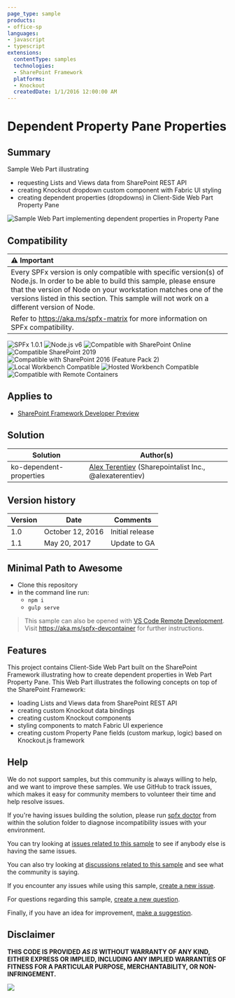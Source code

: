 ```yaml
---
page_type: sample
products:
- office-sp
languages:
- javascript
- typescript
extensions:
  contentType: samples
  technologies:
  - SharePoint Framework
  platforms:
  - Knockout
  createdDate: 1/1/2016 12:00:00 AM
---
```

# Dependent Property Pane Properties

## Summary
Sample Web Part illustrating
* requesting Lists and Views data from SharePoint REST API
* creating Knockout dropdown custom component with Fabric UI styling
* creating dependent properties (dropdowns) in Client-Side Web Part Property Pane

![Sample Web Part implementing dependent properties in Property Pane](./assets/dep-props.png)


## Compatibility

| :warning: Important          |
|:---------------------------|
| Every SPFx version is only compatible with specific version(s) of Node.js. In order to be able to build this sample, please ensure that the version of Node on your workstation matches one of the versions listed in this section. This sample will not work on a different version of Node.|
|Refer to <https://aka.ms/spfx-matrix> for more information on SPFx compatibility.   |

![SPFx 1.0.1](https://img.shields.io/badge/SPFx-1.0.1-green.svg)
![Node.js v6](https://img.shields.io/badge/Node.js-v6-green.svg) 
![Compatible with SharePoint Online](https://img.shields.io/badge/SharePoint%20Online-Compatible-green.svg)
![Compatible SharePoint 2019](https://img.shields.io/badge/SharePoint%20Server%202019-Compatible-green.svg)
![Compatible with SharePoint 2016 (Feature Pack 2)](https://img.shields.io/badge/SharePoint%20Server%202016%20(Feature%20Pack%202)-Compatible-green.svg)
![Local Workbench Compatible](https://img.shields.io/badge/Local%20Workbench-Compatible-green.svg)
![Hosted Workbench Compatible](https://img.shields.io/badge/Hosted%20Workbench-Compatible-green.svg)
![Compatible with Remote Containers](https://img.shields.io/badge/Remote%20Containers-Compatible-green.svg)



## Applies to

* [SharePoint Framework Developer Preview](https://learn.microsoft.com/sharepoint/dev/spfx/sharepoint-framework-overview)

## Solution

Solution|Author(s)
--------|---------
ko-dependent-properties | [Alex Terentiev](https://github.com/AJIXuMuK) (Sharepointalist Inc., @alexaterentiev)

## Version history

Version|Date|Comments
-------|----|--------
1.0|October 12, 2016|Initial release
1.1|May 20, 2017| Update to GA

## Minimal Path to Awesome

- Clone this repository
- in the command line run:
  - `npm i`
  - `gulp serve`

>  This sample can also be opened with [VS Code Remote Development](https://code.visualstudio.com/docs/remote/remote-overview). Visit https://aka.ms/spfx-devcontainer for further instructions.

## Features
This project contains Client-Side Web Part built on the SharePoint Framework illustrating how to create dependent properties in Web Part Property Pane.
This Web Part illustrates the following concepts on top of the SharePoint Framework:

- loading Lists and Views data from SharePoint REST API
- creating custom Knockout data bindings
- creating custom Knockout components
- styling components to match Fabric UI experience
- creating custom Property Pane fields (custom markup, logic) based on Knockout.js framework

## Help

We do not support samples, but this community is always willing to help, and we want to improve these samples. We use GitHub to track issues, which makes it easy for  community members to volunteer their time and help resolve issues.

If you're having issues building the solution, please run [spfx doctor](https://pnp.github.io/cli-microsoft365/cmd/spfx/spfx-doctor/) from within the solution folder to diagnose incompatibility issues with your environment.

You can try looking at [issues related to this sample](https://github.com/pnp/sp-dev-fx-webparts/issues?q=label%3A%22sample%3A%20knockout-dependent-properties%22) to see if anybody else is having the same issues.

You can also try looking at [discussions related to this sample](https://github.com/pnp/sp-dev-fx-webparts/discussions?discussions_q=knockout-dependent-properties) and see what the community is saying.

If you encounter any issues while using this sample, [create a new issue](https://github.com/pnp/sp-dev-fx-webparts/issues/new?assignees=&labels=Needs%3A+Triage+%3Amag%3A%2Ctype%3Abug-suspected%2Csample%3A%20knockout-dependent-properties&template=bug-report.yml&sample=knockout-dependent-properties&authors=@AJIXuMuK&title=knockout-dependent-properties%20-%20).

For questions regarding this sample, [create a new question](https://github.com/pnp/sp-dev-fx-webparts/issues/new?assignees=&labels=Needs%3A+Triage+%3Amag%3A%2Ctype%3Aquestion%2Csample%3A%20knockout-dependent-properties&template=question.yml&sample=knockout-dependent-properties&authors=@AJIXuMuK&title=knockout-dependent-properties%20-%20).

Finally, if you have an idea for improvement, [make a suggestion](https://github.com/pnp/sp-dev-fx-webparts/issues/new?assignees=&labels=Needs%3A+Triage+%3Amag%3A%2Ctype%3Aenhancement%2Csample%3A%20knockout-dependent-properties&template=suggestion.yml&sample=knockout-dependent-properties&authors=@AJIXuMuK&title=knockout-dependent-properties%20-%20).


## Disclaimer

**THIS CODE IS PROVIDED *AS IS* WITHOUT WARRANTY OF ANY KIND, EITHER EXPRESS OR IMPLIED, INCLUDING ANY IMPLIED WARRANTIES OF FITNESS FOR A PARTICULAR PURPOSE, MERCHANTABILITY, OR NON-INFRINGEMENT.**


<img src="https://pnptelemetry.azurewebsites.net/sp-dev-fx-webparts/samples/knockout-dependent-properties" />
